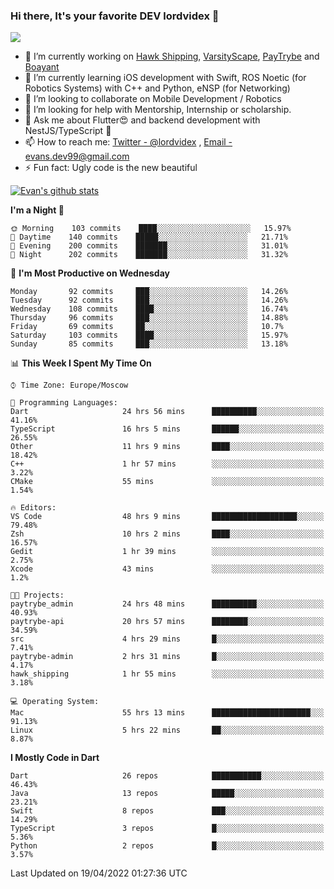 ### Hi there, It's your favorite DEV lordvidex 👋
<img src="https://komarev.com/ghpvc/?username=lordvidex&label=Views&color=blue&style=plastic" />
<!--
**lordvidex/lordvidex** is a ✨ _special_ ✨ repository because its `README.md` (this file) appears on your GitHub profile.
Here are some ideas to get you started:
-->

- 🔭 I’m currently working on [Hawk Shipping](https://hawkshipping.com), [VarsityScape](https://varsityscape.com), [PayTrybe](https://www.paytrybe.com) and [Boayant](https://www.github.com/boayant-dev)
- 🌱 I’m currently learning iOS development with Swift, ROS Noetic (for Robotics Systems) with C++ and Python, eNSP (for Networking)
- 👯 I’m looking to collaborate on Mobile Development / Robotics
- 🤔 I’m looking for help with Mentorship, Internship or scholarship.
- 💬 Ask me about Flutter😍 and backend development with NestJS/TypeScript 🔮
- 📫 How to reach me: [Twitter - @lordvidex](https://twitter.com/lordvidex) , [Email - evans.dev99@gmail.com](mailto:evans.dev99@gmail.com?body=Hello%20Evans,)
- ⚡ Fun fact: Ugly code is the new beautiful 

<div>
<!-- <a href="https://github.com/lordvidex">
  <img src="https://github-readme-stats.vercel.app/api/top-langs/?username=lordvidex&theme=light" />
</a>    -->
<!-- [![Top Langs](https://github-readme-stats.vercel.app/api/top-langs/?username=lordvidex)](https://github.com/lordvidex/)  -->

<a href="https://github.com/lordvidex">
 <img src="https://github-readme-stats.vercel.app/api?username=lordvidex&show_icons=true&theme=light&line_height=27" alt="Evan's github stats"/>
</a>
</div>


<!--
  <a href="https://github.com/iampawan/FlutterExampleApps">
    <img align="center" src="https://github-readme-stats.vercel.app/api/pin/?username=iampawan&repo=FlutterExampleApps&theme=light" />

  </a>
  <a href="https://github.com/iampawan/VelocityX">
   <img align="center" src="https://github-readme-stats.vercel.app/api/pin/?username=iampawan&repo=VelocityX&theme=light" />
  </a>
-->
<!--START_SECTION:waka-->
**I'm a Night 🦉** 

```text
🌞 Morning    103 commits    ████░░░░░░░░░░░░░░░░░░░░░   15.97% 
🌆 Daytime    140 commits    █████░░░░░░░░░░░░░░░░░░░░   21.71% 
🌃 Evening    200 commits    ███████░░░░░░░░░░░░░░░░░░   31.01% 
🌙 Night      202 commits    ███████░░░░░░░░░░░░░░░░░░   31.32%

```
📅 **I'm Most Productive on Wednesday** 

```text
Monday       92 commits     ███░░░░░░░░░░░░░░░░░░░░░░   14.26% 
Tuesday      92 commits     ███░░░░░░░░░░░░░░░░░░░░░░   14.26% 
Wednesday    108 commits    ████░░░░░░░░░░░░░░░░░░░░░   16.74% 
Thursday     96 commits     ███░░░░░░░░░░░░░░░░░░░░░░   14.88% 
Friday       69 commits     ██░░░░░░░░░░░░░░░░░░░░░░░   10.7% 
Saturday     103 commits    ████░░░░░░░░░░░░░░░░░░░░░   15.97% 
Sunday       85 commits     ███░░░░░░░░░░░░░░░░░░░░░░   13.18%

```


📊 **This Week I Spent My Time On** 

```text
⌚︎ Time Zone: Europe/Moscow

💬 Programming Languages: 
Dart                     24 hrs 56 mins      ██████████░░░░░░░░░░░░░░░   41.16% 
TypeScript               16 hrs 5 mins       ██████░░░░░░░░░░░░░░░░░░░   26.55% 
Other                    11 hrs 9 mins       ████░░░░░░░░░░░░░░░░░░░░░   18.42% 
C++                      1 hr 57 mins        ░░░░░░░░░░░░░░░░░░░░░░░░░   3.22% 
CMake                    55 mins             ░░░░░░░░░░░░░░░░░░░░░░░░░   1.54%

🔥 Editors: 
VS Code                  48 hrs 9 mins       ███████████████████░░░░░░   79.48% 
Zsh                      10 hrs 2 mins       ████░░░░░░░░░░░░░░░░░░░░░   16.57% 
Gedit                    1 hr 39 mins        ░░░░░░░░░░░░░░░░░░░░░░░░░   2.75% 
Xcode                    43 mins             ░░░░░░░░░░░░░░░░░░░░░░░░░   1.2%

🐱‍💻 Projects: 
paytrybe_admin           24 hrs 48 mins      ██████████░░░░░░░░░░░░░░░   40.93% 
paytrybe-api             20 hrs 57 mins      ████████░░░░░░░░░░░░░░░░░   34.59% 
src                      4 hrs 29 mins       █░░░░░░░░░░░░░░░░░░░░░░░░   7.41% 
paytrybe-admin           2 hrs 31 mins       █░░░░░░░░░░░░░░░░░░░░░░░░   4.17% 
hawk_shipping            1 hr 55 mins        ░░░░░░░░░░░░░░░░░░░░░░░░░   3.18%

💻 Operating System: 
Mac                      55 hrs 13 mins      ██████████████████████░░░   91.13% 
Linux                    5 hrs 22 mins       ██░░░░░░░░░░░░░░░░░░░░░░░   8.87%

```

**I Mostly Code in Dart** 

```text
Dart                     26 repos            ███████████░░░░░░░░░░░░░░   46.43% 
Java                     13 repos            █████░░░░░░░░░░░░░░░░░░░░   23.21% 
Swift                    8 repos             ███░░░░░░░░░░░░░░░░░░░░░░   14.29% 
TypeScript               3 repos             █░░░░░░░░░░░░░░░░░░░░░░░░   5.36% 
Python                   2 repos             █░░░░░░░░░░░░░░░░░░░░░░░░   3.57%

```



 Last Updated on 19/04/2022 01:27:36 UTC
<!--END_SECTION:waka-->
